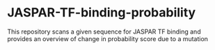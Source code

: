 # JASPAR-TF-binding-probability
This repository scans a given sequence for JASPAR TF binding and provides an overview of change in probability score due to a mutation
